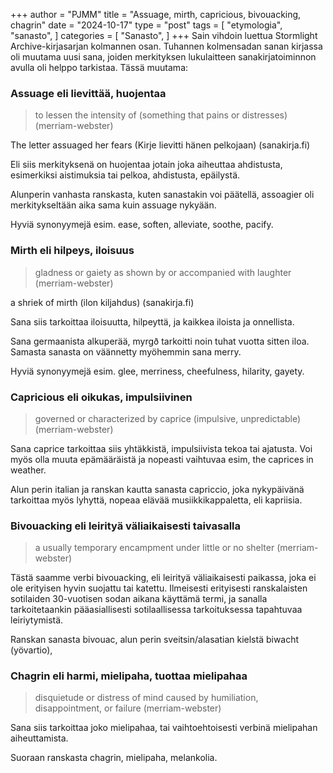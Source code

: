 +++
author = "PJMM"
title = "Assuage, mirth, capricious, bivouacking, chagrin"
date = "2024-10-17"
type = "post"
tags = [
    "etymologia",
    "sanasto",
    ]
categories = [
    "Sanasto",
]
+++
Sain vihdoin luettua Stormlight Archive-kirjasarjan kolmannen osan. Tuhannen kolmensadan sanan kirjassa oli muutama uusi sana, joiden merkityksen lukulaitteen sanakirjatoiminnon avulla oli helppo tarkistaa. Tässä muutama:

### Assuage eli lievittää, huojentaa

>to lessen the intensity of (something that pains or distresses) (merriam-webster)

The letter assuaged her fears (Kirje lievitti hänen pelkojaan) (sanakirja.fi)

Eli siis merkityksenä on huojentaa jotain joka aiheuttaa ahdistusta, esimerkiksi aistimuksia tai pelkoa, ahdistusta, epäilystä. 

Alunperin vanhasta ranskasta, kuten sanastakin voi päätellä, assoagier oli merkitykseltään aika sama kuin assuage nykyään.

Hyviä synonyymejä esim. ease, soften, alleviate, soothe, pacify. 

### Mirth eli hilpeys, iloisuus

>gladness or gaiety as shown by or accompanied with laughter (merriam-webster)

a shriek of mirth (ilon kiljahdus) (sanakirja.fi)

Sana siis tarkoittaa iloisuutta, hilpeyttä, ja kaikkea iloista ja onnellista. 

Sana germaanista alkuperää, myrgð tarkoitti noin tuhat vuotta sitten iloa. Samasta sanasta on väännetty myöhemmin sana merry. 

Hyviä synonyymejä esim. glee, merriness, cheefulness, hilarity, gayety. 

### Capricious eli oikukas, impulsiivinen

>governed or characterized by caprice (impulsive, unpredictable) (merriam-webster)

Sana caprice tarkoittaa siis yhtäkkistä, impulsiivista tekoa tai ajatusta. Voi myös olla muuta epämääräistä ja nopeasti vaihtuvaa esim, the caprices in weather. 

Alun perin italian ja ranskan kautta sanasta capriccio, joka nykypäivänä tarkoittaa myös lyhyttä, nopeaa elävää musiikkikappaletta, eli kapriisia. 

### Bivouacking eli leirityä väliaikaisesti taivasalla

>a usually temporary encampment under little or no shelter (merriam-webster)

Tästä saamme verbi bivouacking, eli leirityä väliaikaisesti paikassa, joka ei ole erityisen hyvin suojattu tai katettu. Ilmeisesti erityisesti ranskalaisten sotilaiden 30-vuotisen sodan aikana käyttämä termi, ja sanalla tarkoitetaankin pääasiallisesti sotilaallisessa tarkoituksessa tapahtuvaa leiriytymistä.

Ranskan sanasta bivouac, alun perin sveitsin/alasatian kielstä biwacht (yövartio), 

### Chagrin eli harmi, mielipaha, tuottaa mielipahaa

>disquietude or distress of mind caused by humiliation, disappointment, or failure (merriam-webster)

Sana siis tarkoittaa joko mielipahaa, tai vaihtoehtoisesti verbinä mielipahan aiheuttamista. 

Suoraan ranskasta chagrin, mielipaha, melankolia. 